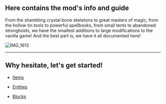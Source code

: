 ## Here contains the mod's info and guide
From the shambling crystal bone skeletons to great masters of magic, from the hollow tin tools to powerful spellbooks, from small tents to abandoned strongholds, we have the smallest additions to large modifications to the vanilla game! And the best part is, we have it all documented here!

![IMG_1613](https://github.com/1D10T1C-STUD10S/more-to-explore/assets/112738649/2e74d018-f277-49f3-9518-d1f7f19bc4de)

---

## Why hesitate, let's get started!

- [Items](https://www.1d10t1c-stud10s/more-to-explore/items)

- [Entities](https://www.example.com) 

- [Blocks](https://www.example.com)
